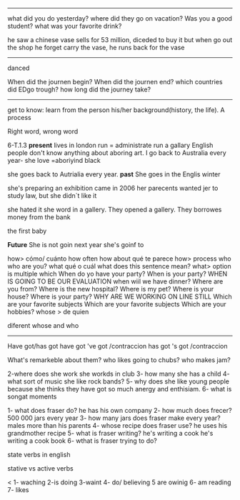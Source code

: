 

------------------------------------------------------
what did you do yesterday?
where did they go on vacation?
Was you a good student?
what was your favorite drink?

he saw a chinese vase sells for 53 million, diceded to buy it but when go out the shop he forget carry the vase, he runs back for the vase




-----------------------------------------------
danced

When did the journen begin?
When did the journen end?
which countries did EDgo trough?
how long did the journey take?


-------------------------------------------------------------------------
get to know: learn from the person his/her background(history, the life). A process

Right word, wrong word

6-T.1.3
**present**
lives in london
run = administrate
run a gallary
English people don't know  anything
about aboring art.
I go back to Australia every year-
she love =aboriyind black

she goes back to Autrialia every year.
**past**
She goes in the Englis winter

she's preparing an exhibition
came in 2006
her parecents wanted jer to study law, but she didn´t like it

she hated it 
she word in a gallery. They opened a gallery.
They borrowes money from the bank

the first baby

**Future**
She is not goin next year
she's goinf to

how> cómo/ cuánto
how often
how about
qué te parece
how> process
who
who are you?
what
qué o cuál
what does this sentence mean?
what> option is multiple
which
When do yo have your party?
When is your party?
WHEN IS GOING TO BE OUR EVALUATION
when wiil we have dinner?
Where are you from?
Where is the new hospital?
Where is my pet?
Where is your house?
Where is your party?
WHY ARE WE WORKING ON LINE STILL
Which are your favorite subjects
Which are your favorite subjects
Which are your hobbies?
whose > de quien

diferent whose and who

-----
Have got/has got
have got 've got /contraccion
has got 's got /contraccion


What's remarkeble about them?
who likes going to chubs?
who makes jam?

2-where does she work
she workds in club
3- how many 
she has a child
4- what sort of music she like rock bands?
5- why does she like young people
because she thinks they have got so much anergy and enthisiam.
6- what is songat moments

1- what does fraser do?
he has his own company
2- how much does frecer?
500 000 jars every year
3- how many jars does fraser make every year?
males more than his parents
4- whose recipe does fraser use?
he uses his grandmother recipe
5- what is fraser writing?
he's writing a cook 
he's writing a cook book
6- wthat is fraser trying to do?

state verbs in english

stative vs active verbs

<
1- waching
2-is doing
3-waint
4- do/ believing
5 are owinig
6- am reading
7- likes